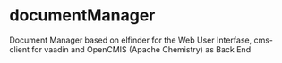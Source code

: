 # documentManager
Document Manager based on elfinder for the Web User Interfase, cms-client for vaadin and OpenCMIS (Apache Chemistry) as Back End
